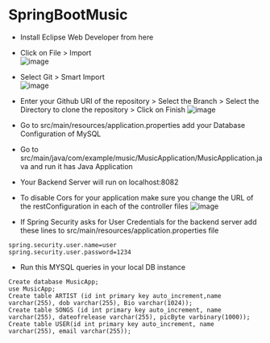 # SpringBootMusic

- Install Eclipse Web Developer from here

- Click on File > Import  
![image](https://user-images.githubusercontent.com/54632221/179565571-dcdcce7b-ab32-4b8d-ad2f-06f170e5cbae.png)

- Select Git > Smart Import <br/>
![image](https://user-images.githubusercontent.com/54632221/179565942-12af98e7-0549-423b-ba6a-c39a329461cc.png)

- Enter your Github URI of the repository > Select the Branch > Select the Directory to clone the repository > Click on Finish
![image](https://user-images.githubusercontent.com/54632221/179566577-60176a7b-0b7c-46f1-bc4a-d99c0ad6275a.png)

- Go to src/main/resources/application.properties add your Database Configuration of MySQL

- Go to src/main/java/com/example/music/MusicApplication/MusicApplication.java and run it has Java Application

- Your Backend Server will run on localhost:8082

- To disable Cors for your application make sure you change the URL of the restConfiguration in each of the controller files
![image](https://user-images.githubusercontent.com/54632221/179567658-10670a8f-3892-4849-8a90-1c067e8e9170.png)

- If Spring Security asks for User Credentials for the backend server add these lines to src/main/resources/application.properties file
```
spring.security.user.name=user
spring.security.user.password=1234
```

- Run this MYSQL queries in your local DB instance
```
Create database MusicApp;
use MusicApp;
Create table ARTIST (id int primary key auto_increment,name varchar(255), dob varchar(255), Bio varchar(1024));
Create table SONGS (id int primary key auto_increment, name varchar(255), dateofrelease varchar(255), picByte varbinary(1000));
Create table USER(id int primary key auto_increment, name varchar(255), email varchar(255));

```
